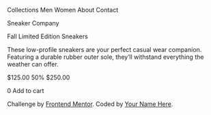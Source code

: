 Collections
Men
Women
About
Contact

Sneaker Company

Fall Limited Edition Sneakers

These low-profile sneakers are your perfect casual wear companion. Featuring a
durable rubber outer sole, they’ll withstand everything the weather can offer.

$125.00
50%
$250.00

0
Add to cart

  <div class="attribution">
    Challenge by <a href="https://www.frontendmentor.io?ref=challenge" target="_blank">Frontend Mentor</a>. 
    Coded by <a href="#">Your Name Here</a>.
  </div>

